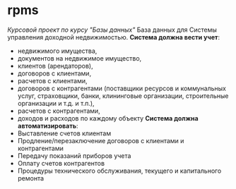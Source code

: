 # rpms
*Курсовой проект по курсу "Базы данных"*
База данных для Системы управления доходной недвижимостью.
**Система должна вести учет**:   
-  недвижимого имущества,    
-  документов на недвижимое имущество,
- клиентов (арендаторов), 
- договоров с клиентами, 
- расчетов с клиентами, 
- договоров с контрагентами (поставщики ресурсов и коммунальных услуг, страховщики, банки, клининговые организации, строительные организации и т.д. и т.п.),
- расчетов с контрагентами,
- доходов и расходов по каждому объекту
**Система должна автоматизировать**:
- Выставление счетов клиентам
- Продление/перезаключение договоров с клиентами и контрагентами
- Передачу показаний приборов учета
- Оплату счетов контрагентов
- Процедуры технического обслуживания, текущего и капитального ремонта
